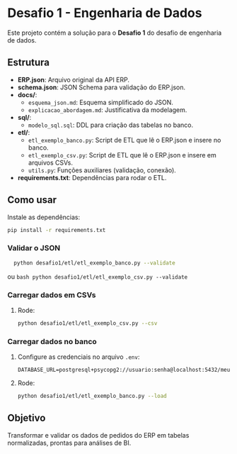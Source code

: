 # Desafio 1 - Engenharia de Dados

Este projeto contém a solução para o **Desafio 1** do desafio de engenharia de dados.

## Estrutura

- **ERP.json**: Arquivo original da API ERP.
- **schema.json**: JSON Schema para validação do ERP.json.
- **docs/**:
  - `esquema_json.md`: Esquema simplificado do JSON.
  - `explicacao_abordagem.md`: Justificativa da modelagem.
- **sql/**:
  - `modelo_sql.sql`: DDL para criação das tabelas no banco.
- **etl/**:
  - `etl_exemplo_banco.py`: Script de ETL que lê o ERP.json e insere no banco.
  - `etl_exemplo_csv.py`: Script de ETL que lê o ERP.json e insere em arquivos CSVs.
  - `utils.py`: Funções auxiliares (validação, conexão).
- **requirements.txt**: Dependências para rodar o ETL.

## Como usar
Instale as dependências:
```bash
pip install -r requirements.txt
```
### Validar o JSON
  ```bash
    python desafio1/etl/etl_exemplo_banco.py --validate
  ``` 
ou
    ```bash
    python desafio1/etl/etl_exemplo_csv.py --validate
    ``` 
### Carregar dados em CSVs
1. Rode:
   ```bash
   python desafio1/etl/etl_exemplo_csv.py --csv
   ```

### Carregar dados no banco
1. Configure as credenciais no arquivo `.env`:
   ```
   DATABASE_URL=postgresql+psycopg2://usuario:senha@localhost:5432/meubanco
   ```

2. Rode:
   ```bash
   python desafio1/etl/etl_exemplo_banco.py --load
   ```

## Objetivo
Transformar e validar os dados de pedidos do ERP em tabelas normalizadas, prontas para análises de BI.
